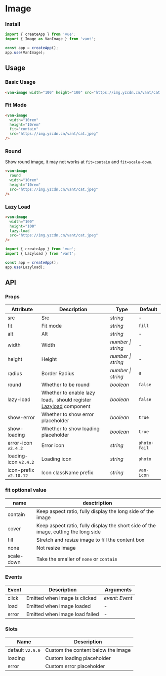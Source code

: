 # Image

### Install

```js
import { createApp } from 'vue';
import { Image as VanImage } from 'vant';

const app = createApp();
app.use(VanImage);
```

## Usage

### Basic Usage

```html
<van-image width="100" height="100" src="https://img.yzcdn.cn/vant/cat.jpeg" />
```

### Fit Mode

```html
<van-image
  width="10rem"
  height="10rem"
  fit="contain"
  src="https://img.yzcdn.cn/vant/cat.jpeg"
/>
```

### Round

Show round image, it may not works at `fit=contain` and `fit=scale-down`.

```html
<van-image
  round
  width="10rem"
  height="10rem"
  src="https://img.yzcdn.cn/vant/cat.jpeg"
/>
```

### Lazy Load

```html
<van-image
  width="100"
  height="100"
  lazy-load
  src="https://img.yzcdn.cn/vant/cat.jpeg"
/>
```

```js
import { createApp } from 'vue';
import { Lazyload } from 'vant';

const app = createApp();
app.use(Lazyload);
```

## API

### Props

| Attribute | Description | Type | Default |
| --- | --- | --- | --- |
| src | Src | _string_ | - |
| fit | Fit mode | _string_ | `fill` |
| alt | Alt | _string_ | - |
| width | Width | _number \| string_ | - |
| height | Height | _number \| string_ | - |
| radius | Border Radius | _number \| string_ | `0` |
| round | Whether to be round | _boolean_ | `false` |
| lazy-load | Whether to enable lazy load，should register [Lazyload](#/en-US/lazyload) component | _boolean_ | `false` |
| show-error | Whether to show error placeholder | _boolean_ | `true` |
| show-loading | Whether to show loading placeholder | _boolean_ | `true` |
| error-icon `v2.4.2` | Error icon | _string_ | `photo-fail` |
| loading-icon `v2.4.2` | Loading icon | _string_ | `photo` |
| icon-prefix `v2.10.12` | Icon className prefix | _string_ | `van-icon` |

### fit optional value

| name | desctription |
| --- | --- |
| contain | Keep aspect ratio, fully display the long side of the image |
| cover | Keep aspect ratio, fully display the short side of the image, cutting the long side |
| fill | Stretch and resize image to fill the content box |
| none | Not resize image |
| scale-down | Take the smaller of `none` or `contain` |

### Events

| Event | Description                    | Arguments      |
| ----- | ------------------------------ | -------------- |
| click | Emitted when image is clicked  | _event: Event_ |
| load  | Emitted when image loaded      | -              |
| error | Emitted when image load failed | -              |

### Slots

| Name             | Description                        |
| ---------------- | ---------------------------------- |
| default `v2.9.0` | Custom the content below the image |
| loading          | Custom loading placeholder         |
| error            | Custom error placeholder           |
